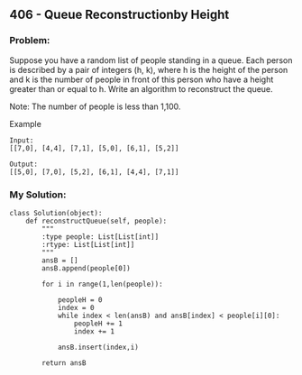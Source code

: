## 406 - Queue Reconstructionby Height
### Problem:
Suppose you have a random list of people standing in a queue. Each person is described by a pair of integers (h, k), where h is the height of the person and k is the number of people in front of this person who have a height greater than or equal to h. Write an algorithm to reconstruct the queue.

Note:
The number of people is less than 1,100.


Example
```
Input:
[[7,0], [4,4], [7,1], [5,0], [6,1], [5,2]]

Output:
[[5,0], [7,0], [5,2], [6,1], [4,4], [7,1]]
```

### My Solution:
```
class Solution(object):
    def reconstructQueue(self, people):
        """
        :type people: List[List[int]]
        :rtype: List[List[int]]
        """
        ansB = []
        ansB.append(people[0])
        
        for i in range(1,len(people)):
            
            peopleH = 0
            index = 0
            while index < len(ansB) and ansB[index] < people[i][0]:
                peopleH += 1
                index += 1
            
            ansB.insert(index,i)
        
        return ansB
```


